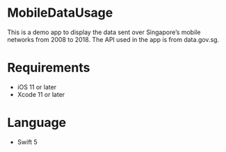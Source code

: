 # MobileDataUsage
This is a demo app to display the data sent over Singapore’s mobile networks from 2008 to 2018.
The API used in the app is from data.gov.sg.

# Requirements
- iOS 11 or later
- Xcode 11 or later

# Language
- Swift 5